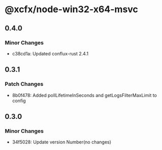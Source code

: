# @xcfx/node-win32-x64-msvc

## 0.4.0

### Minor Changes

- c38cd1a: Updated conflux-rust 2.4.1

## 0.3.1

### Patch Changes

- 8b0f478: Added pollLifetimeInSeconds and getLogsFilterMaxLimit to config

## 0.3.0

### Minor Changes

- 34f5028: Update version Number(no changes)
